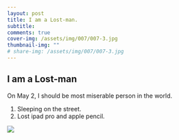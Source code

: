 ```yaml
---
layout: post
title: I am a Lost-man.
subtitle: 
comments: true
cover-img: /assets/img/007/007-3.jpg
thumbnail-img: ""
# share-img: /assets/img/007/007-3.jpg
---
```


## I am a Lost-man

On May 2, I should be most miserable person in the world.

1. Sleeping on the street.
2. Lost ipad pro and apple pencil.

![](https://raw.githubusercontent.com/AnonymousDestroyer/AnonymousDestroyer.github.io/master/assets/img/yujin_blog/xue.png)